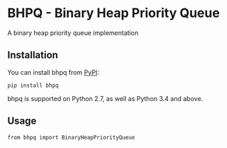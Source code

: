 # BHPQ - Binary Heap Priority Queue

A binary heap priority queue implementation

## Installation

You can install bhpq from [PyPI](https://pypi.org/project/bhpq):

    pip install bhpq

bhpq is supported on Python 2.7, as well as Python 3.4 and above.

## Usage

    from bhpq import BinaryHeapPriorityQueue
